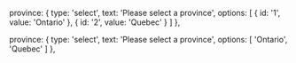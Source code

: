 province: {
  type: 'select',
  text: 'Please select a province',
  options: [
    {
      id: '1',
      value: 'Ontario'
    },
    {
      id: '2',
      value: 'Quebec'
    }
  ]
},


province: {
  type: 'select',
  text: 'Please select a province',
  options: [
    'Ontario',
    'Quebec'
  ]
},
